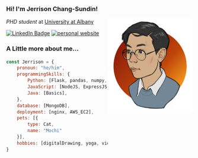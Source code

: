 ### Hi! I'm Jerrison Chang-Sundin!
<img align="right" src="img/cartoonized_profile_pic.png" width="230"/>

_PHD student_ at [University at Albany](https://www.albany.edu/)

[![LinkedIn Badge](https://img.shields.io/badge/chunyen--cs-0077B5?style=flat&logo=linkedin&logoColor=white)](https://www.linkedin.com/in/chunyen-cs/)
[![personal website](https://img.shields.io/badge/website-chunyencs.com-bae8ff?style=flat&logoColor=white&labelColor=16587a)](https://chunyencs.com/)

### A Little more about me...
```Javascript
const Jerrison = {
    pronoun: "he/him",
    programmingSkills: {
        Python: [Flask, pandas, numpy, scikit-learn, nltk, spacy],
        JavaScript: [NodeJS, ExpressJS, AngularJS, cytoscapejs],
        Java: [Basics],
    },
    database: [MongoDB],
    deployment: [nginx, AWS_EC2],
    pets: [{
        type: Cat,
        name: "Mochi"
    }],
    hobbies: [digitalDrawing, yoga, videoGames, sawing]
}
```
<!-- ![Top Langs](https://github-readme-stats.vercel.app/api/top-langs/?username=jerrisonchang&theme=city_lights&layout=compact&langs_count=10) -->
<!--
**JerrisonChang/jerrisonchang** is a ✨ _special_ ✨ repository because its `README.md` (this file) appears on your GitHub profile.

Here are some ideas to get you started:

- 🔭 I’m currently working on ...
- 🌱 I’m currently learning ...
- 👯 I’m looking to collaborate on ...
- 🤔 I’m looking for help with ...
- 💬 Ask me about ...
- 📫 How to reach me: ...
- 😄 Pronouns: ...
- ⚡ Fun fact: ...
-->
